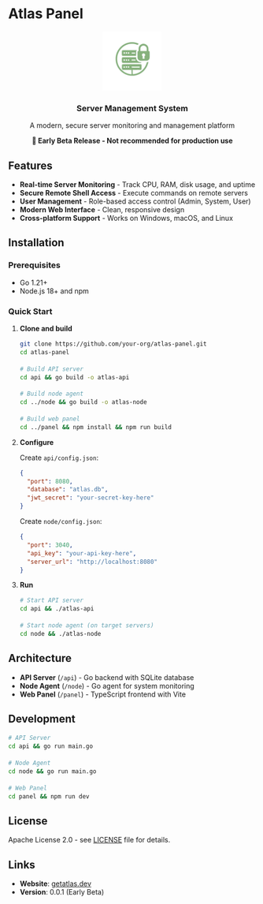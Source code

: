 # Atlas Panel

<div align="center">
  <img src="assets/logo-transparent.png" alt="Atlas Panel Logo" width="120" height="120">
  <h3>Server Management System</h3>
  <p>A modern, secure server monitoring and management platform</p>
  <p><strong>🚧 Early Beta Release - Not recommended for production use</strong></p>
</div>

## Features

- **Real-time Server Monitoring** - Track CPU, RAM, disk usage, and uptime
- **Secure Remote Shell Access** - Execute commands on remote servers
- **User Management** - Role-based access control (Admin, System, User)
- **Modern Web Interface** - Clean, responsive design
- **Cross-platform Support** - Works on Windows, macOS, and Linux

## Installation

### Prerequisites
- Go 1.21+
- Node.js 18+ and npm

### Quick Start

1. **Clone and build**
   ```bash
   git clone https://github.com/your-org/atlas-panel.git
   cd atlas-panel
   
   # Build API server
   cd api && go build -o atlas-api
   
   # Build node agent
   cd ../node && go build -o atlas-node
   
   # Build web panel
   cd ../panel && npm install && npm run build
   ```

2. **Configure**
   
   Create `api/config.json`:
   ```json
   {
     "port": 8080,
     "database": "atlas.db",
     "jwt_secret": "your-secret-key-here"
   }
   ```
   
   Create `node/config.json`:
   ```json
   {
     "port": 3040,
     "api_key": "your-api-key-here",
     "server_url": "http://localhost:8080"
   }
   ```

3. **Run**
   ```bash
   # Start API server
   cd api && ./atlas-api
   
   # Start node agent (on target servers)
   cd node && ./atlas-node
   ```

## Architecture

- **API Server** (`/api`) - Go backend with SQLite database
- **Node Agent** (`/node`) - Go agent for system monitoring
- **Web Panel** (`/panel`) - TypeScript frontend with Vite

## Development

```bash
# API Server
cd api && go run main.go

# Node Agent
cd node && go run main.go

# Web Panel
cd panel && npm run dev
```

## License

Apache License 2.0 - see [LICENSE](LICENSE) file for details.

## Links

- **Website**: [getatlas.dev](https://getatlas.dev)
- **Version**: 0.0.1 (Early Beta)